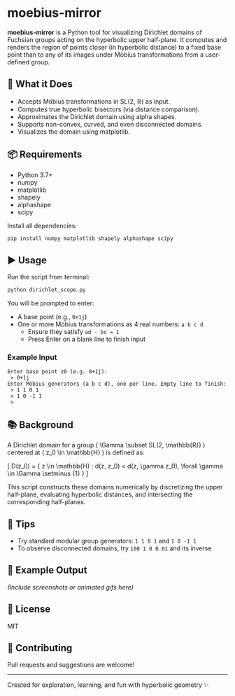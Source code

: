 # moebius-mirror

**moebius-mirror** is a Python tool for visualizing Dirichlet domains of Fuchsian groups acting on the hyperbolic upper half-plane. It computes and renders the region of points closer (in hyperbolic distance) to a fixed base point than to any of its images under Möbius transformations from a user-defined group.

## 📐 What it Does
- Accepts Möbius transformations in SL(2, ℝ) as input.
- Computes true hyperbolic bisectors (via distance comparison).
- Approximates the Dirichlet domain using alpha shapes.
- Supports non-convex, curved, and even disconnected domains.
- Visualizes the domain using matplotlib.

## 📦 Requirements
- Python 3.7+
- numpy
- matplotlib
- shapely
- alphashape
- scipy

Install all dependencies:
```bash
pip install numpy matplotlib shapely alphashape scipy
```

## ▶️ Usage
Run the script from terminal:
```bash
python dirichlet_scope.py
```

You will be prompted to enter:
- A base point (e.g., `0+1j`)
- One or more Möbius transformations as 4 real numbers: `a b c d`
  - Ensure they satisfy `ad - bc = 1`
  - Press Enter on a blank line to finish input

### Example Input
```
Enter base point z0 (e.g. 0+1j):
 > 0+1j
Enter Möbius generators (a b c d), one per line. Empty line to finish:
 > 1 1 0 1
 > 1 0 -1 1
 >
```

## 📚 Background
A Dirichlet domain for a group \( \Gamma \subset SL(2, \mathbb{R}) \) centered at \( z_0 \in \mathbb{H} \) is defined as:

\[
D(z_0) = \{ z \in \mathbb{H} : d(z, z_0) < d(z, \gamma z_0), \forall \gamma \in \Gamma \setminus \{1\} \}
\]

This script constructs these domains numerically by discretizing the upper half-plane, evaluating hyperbolic distances, and intersecting the corresponding half-planes.

## 🧪 Tips
- Try standard modular group generators: `1 1 0 1` and `1 0 -1 1`
- To observe disconnected domains, try `100 1 0 0.01` and its inverse

## 📸 Example Output
_(Include screenshots or animated gifs here)_

## 📄 License
MIT

## 🙋 Contributing
Pull requests and suggestions are welcome!

---
Created for exploration, learning, and fun with hyperbolic geometry ✨


